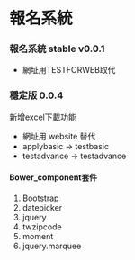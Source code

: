 # 報名系統

### 報名系統 stable v0.0.1

- 網址用TESTFORWEB取代

### 穩定版 0.0.4
新增excel下載功能

- 網址用 website 替代
- applybasic -> testbasic
- testadvance -> testadvance

#### Bower_component套件

1. Bootstrap
2. datepicker
3. jquery
4. twzipcode
5. moment
6. jquery.marquee
